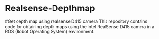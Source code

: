 # Realsense-Depthmap
#Get depth map using realsense D415 camera
This repository contains code for obtaining depth maps using the Intel RealSense D415 camera in a ROS (Robot Operating System) environment.
